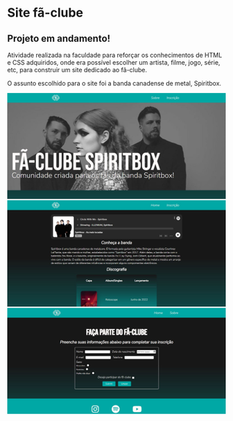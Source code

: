 # Site fã-clube
## Projeto em andamento!

Atividade realizada na faculdade para reforçar os conhecimentos de HTML e CSS adquiridos, onde era possível escolher um artista, filme, jogo, série, etc, para construir um site dedicado ao fã-clube.

O assunto escolhido para o site foi a banda canadense de metal, Spiritbox.

![Imagem](assets/screenshot-home.JPG)
![Imagem](assets/screenshot-sobre.JPG)
![Imagem](assets/screenshot-inscricoes.JPG)
